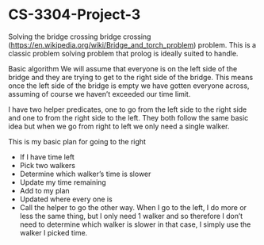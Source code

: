 # CS-3304-Project-3

Solving the bridge crossing bridge crossing (https://en.wikipedia.org/wiki/Bridge_and_torch_problem) problem. 
This is a classic problem solving problem that prolog is ideally suited to handle.

Basic algorithm
We will assume that everyone is on the left side of the bridge and they are trying to get to the right side of the bridge. This means once the left side of the bridge is empty we have gotten everyone across, assuming of course we haven’t exceeded our time limit.

I have two helper predicates, one to go from the left side to the right side and one to from the right side to the left. They both follow the same basic idea but when we go from right to left we only need a single walker.

This is my basic plan for going to the right

  - If I have time left
  - Pick two walkers
  - Determine which walker’s time is slower
  - Update my time remaining
  - Add to my plan
  - Updated where every one is
  - Call the helper to go the other way.
When I go to the left, I do more or less the same thing, but I only need 1 walker and so therefore I don’t need to determine which walker is slower in that case, I simply use the walker I picked time.
